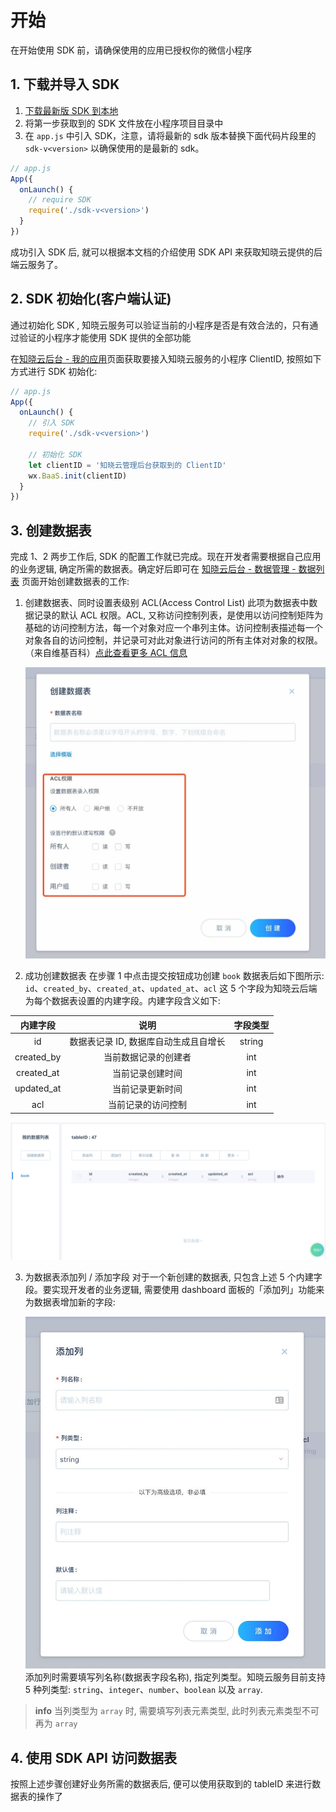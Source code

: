 # 开始

在开始使用 SDK 前，请确保使用的应用已授权你的微信小程序

## 1. 下载并导入 SDK

1. [下载最新版 SDK 到本地](../downloadSDK/README.md)
2. 将第一步获取到的 SDK 文件放在小程序项目目录中
3. 在 `app.js` 中引入 SDK，注意，请将最新的 sdk 版本替换下面代码片段里的 `sdk-v<version>` 以确保使用的是最新的 sdk。

```js
// app.js
App({
  onLaunch() {
    // require SDK
    require('./sdk-v<version>')
  }
})
```

成功引入 SDK 后, 就可以根据本文档的介绍使用 SDK API 来获取知晓云提供的后端云服务了。

## 2. SDK 初始化(客户端认证)

通过初始化 SDK , 知晓云服务可以验证当前的小程序是否是有效合法的，只有通过验证的小程序才能使用 SDK 提供的全部功能

在[知晓云后台 - 我的应用](https://cloud.minapp.com/admin/profile/)页面获取要接入知晓云服务的小程序 ClientID, 按照如下方式进行 SDK 初始化:

```js
// app.js
App({
  onLaunch() {
    // 引入 SDK
    require('./sdk-v<version>')

    // 初始化 SDK
    let clientID = '知晓云管理后台获取到的 ClientID'
    wx.BaaS.init(clientID)
  }
})
```

## 3. 创建数据表

完成 1、2 两步工作后, SDK 的配置工作就已完成。现在开发者需要根据自己应用的业务逻辑, 确定所需的数据表。确定好后即可在 [知晓云后台 - 数据管理 - 数据列表](https://cloud.minapp.com/hydrogen/flex/schema/) 页面开始创建数据表的工作:

1. 创建数据表、同时设置表级别 ACL(Access Control List) 此项为数据表中数据记录的默认 ACL 权限。ACL, 又称访问控制列表，是使用以访问控制矩阵为基础的访问控制方法，每一个对象对应一个串列主体。访问控制表描述每一个对象各自的访问控制，并记录可对此对象进行访问的所有主体对对象的权限。（来自维基百科）[点此查看更多 ACL 信息](https://zh.wikipedia.org/wiki/%E5%AD%98%E5%8F%96%E6%8E%A7%E5%88%B6%E4%B8%B2%E5%88%97)

   ![数据表创建界面](/images/schema-acl-settings-small.jpg)

2. 成功创建数据表
  在步骤 1 中点击提交按钮成功创建 `book` 数据表后如下图所示: `id`、`created_by`、`created_at`、`updated_at`、`acl` 这 5 个字段为知晓云后端为每个数据表设置的内建字段。内建字段含义如下:


  |   内建字段  |                说明              | 字段类型 |
  | :--------: | :-----------------------------: | :-----: |
  |     id     | 数据表记录 ID, 数据库自动生成且自增长 | string |
  | created_by |        当前数据记录的创建者         |   int  |
  | created_at |          当前记录创建时间          |   int  |
  | updated_at |          当前记录更新时间          |    int  |
  |     acl    |          当前记录的访问控制         |   int  |


   ![数据表成功创建界面](/images/schema-book-table.jpg)

3. 为数据表添加列 / 添加字段
   对于一个新创建的数据表, 只包含上述 5 个内建字段。要实现开发者的业务逻辑, 需要使用 dashboard 面板的「添加列」功能来为数据表增加新的字段:


   ![添加列界面](/images/schema-add-column-small.jpg)添加列时需要填写列名称(数据表字段名称), 指定列类型。知晓云服务目前支持 5 种列类型: `string`、`integer`、`number`、`boolean` 以及 `array`.

  > **info**
  > 当列类型为 `array` 时, 需要填写列表元素类型, 此时列表元素类型不可再为 `array`


## 4. 使用 SDK API 访问数据表

   按照上述步骤创建好业务所需的数据表后, 便可以使用获取到的 tableID 来进行数据表的操作了